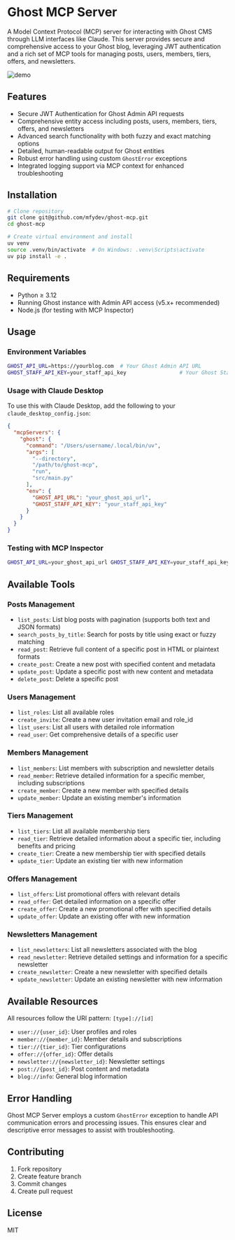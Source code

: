 # Ghost MCP Server

A Model Context Protocol (MCP) server for interacting with Ghost CMS through LLM interfaces like Claude. This server provides secure and comprehensive access to your Ghost blog, leveraging JWT authentication and a rich set of MCP tools for managing posts, users, members, tiers, offers, and newsletters.

![demo](./assets/ghost-mcp-demo.gif)

## Features

- Secure JWT Authentication for Ghost Admin API requests
- Comprehensive entity access including posts, users, members, tiers, offers, and newsletters
- Advanced search functionality with both fuzzy and exact matching options
- Detailed, human-readable output for Ghost entities
- Robust error handling using custom `GhostError` exceptions
- Integrated logging support via MCP context for enhanced troubleshooting

## Installation

```bash
# Clone repository
git clone git@github.com/mfydev/ghost-mcp.git
cd ghost-mcp

# Create virtual environment and install
uv venv
source .venv/bin/activate  # On Windows: .venv\Scripts\activate
uv pip install -e .
```

## Requirements

- Python ≥ 3.12
- Running Ghost instance with Admin API access (v5.x+ recommended)
- Node.js (for testing with MCP Inspector)

## Usage

### Environment Variables

```bash
GHOST_API_URL=https://yourblog.com  # Your Ghost Admin API URL
GHOST_STAFF_API_KEY=your_staff_api_key                 # Your Ghost Staff API key
```

### Usage with Claude Desktop
To use this with Claude Desktop, add the following to your `claude_desktop_config.json`:
```json
{
  "mcpServers": {
    "ghost": {
      "command": "/Users/username/.local/bin/uv",
      "args": [
        "--directory",
        "/path/to/ghost-mcp",
        "run",
        "src/main.py"
      ],
      "env": {
        "GHOST_API_URL": "your_ghost_api_url",
        "GHOST_STAFF_API_KEY": "your_staff_api_key"
      }
    }
  }
}
```

### Testing with MCP Inspector

```bash
GHOST_API_URL=your_ghost_api_url GHOST_STAFF_API_KEY=your_staff_api_key npx @modelcontextprotocol/inspector uv --directory /path/to/ghost-mcp run src/main.py
```

## Available Tools

### Posts Management
- `list_posts`: List blog posts with pagination (supports both text and JSON formats)
- `search_posts_by_title`: Search for posts by title using exact or fuzzy matching
- `read_post`: Retrieve full content of a specific post in HTML or plaintext formats
- `create_post`: Create a new post with specified content and metadata
- `update_post`: Update a specific post with new content and metadata
- `delete_post`: Delete a specific post

### Users Management
- `list_roles`: List all available roles
- `create_invite`: Create a new user invitation email and role_id
- `list_users`: List all users with detailed role information
- `read_user`: Get comprehensive details of a specific user

### Members Management
- `list_members`: List members with subscription and newsletter details
- `read_member`: Retrieve detailed information for a specific member, including subscriptions
- `create_member`: Create a new member with specified details
- `update_member`: Update an existing member's information

### Tiers Management
- `list_tiers`: List all available membership tiers
- `read_tier`: Retrieve detailed information about a specific tier, including benefits and pricing
- `create_tier`: Create a new membership tier with specified details
- `update_tier`: Update an existing tier with new information

### Offers Management
- `list_offers`: List promotional offers with relevant details
- `read_offer`: Get detailed information on a specific offer
- `create_offer`: Create a new promotional offer with specified details
- `update_offer`: Update an existing offer with new information

### Newsletters Management
- `list_newsletters`: List all newsletters associated with the blog
- `read_newsletter`: Retrieve detailed settings and information for a specific newsletter
- `create_newsletter`: Create a new newsletter with specified details
- `update_newsletter`: Update an existing newsletter with new information

## Available Resources

All resources follow the URI pattern: `[type]://[id]`

- `user://{user_id}`: User profiles and roles
- `member://{member_id}`: Member details and subscriptions
- `tier://{tier_id}`: Tier configurations
- `offer://{offer_id}`: Offer details
- `newsletter://{newsletter_id}`: Newsletter settings
- `post://{post_id}`: Post content and metadata
- `blog://info`: General blog information

## Error Handling

Ghost MCP Server employs a custom `GhostError` exception to handle API communication errors and processing issues. This ensures clear and descriptive error messages to assist with troubleshooting.

## Contributing

1. Fork repository
2. Create feature branch
3. Commit changes
4. Create pull request

## License

MIT
